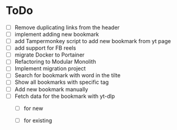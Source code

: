 # ToDo

- [ ] Remove duplicating links from the header
- [ ] implement adding new bookmark
- [ ] add Tampermonkey script to add new bookmark from yt page
- [ ] add support for FB reels
- [ ] migrate Docker to Portainer
- [ ] Refactoring to Modular Monolith
- [ ] Implement migration project
- [ ] Search for bookmark with word in the tilte
- [ ] Show all bookmarks with specific tag
- [ ] Add new bookmark manually
- [ ] Fetch data for the bookmark with yt-dlp
  - [ ] for new
  - [ ] for existing

